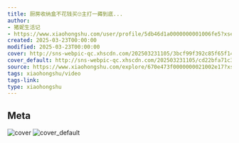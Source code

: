 ```yaml
---
title: 厨房收纳盒不花钱买🙄主打一薅到底...
author:
- 猪妮生活记
- https://www.xiaohongshu.com/user/profile/5db46d1a0000000001006fe5?xsec_token=undefined
created: 2025-03-23T00:00:00
modified: 2025-03-23T00:00:00
cover: http://sns-webpic-qc.xhscdn.com/202503231105/3bcf99f392c85f65f14aaf0bcb936e27/spectrum/1040g0k0318vkd2q04e005ndkdkd08rv50bdo4l0!nc_n_webp_prv_1
cover_default: http://sns-webpic-qc.xhscdn.com/202503231105/cd22bfa71c3856ed146dfedbaeda8d51/spectrum/1040g0k0318vkd2q04e005ndkdkd08rv50bdo4l0!nc_n_webp_mw_1
source: https://www.xiaohongshu.com/explore/670e473f0000000021002e17?xsec_token=AB7NuR7MeDNmmDHnUCdofIVlJyoLKwPnNCpyV_nBIrIe8=
tags: xiaohongshu/video
tags-link:
type: xiaohongshu
---
```


## Meta

![cover](http://sns-webpic-qc.xhscdn.com/202503231105/3bcf99f392c85f65f14aaf0bcb936e27/spectrum/1040g0k0318vkd2q04e005ndkdkd08rv50bdo4l0!nc_n_webp_prv_1)
![cover_default](http://sns-webpic-qc.xhscdn.com/202503231105/cd22bfa71c3856ed146dfedbaeda8d51/spectrum/1040g0k0318vkd2q04e005ndkdkd08rv50bdo4l0!nc_n_webp_mw_1)

